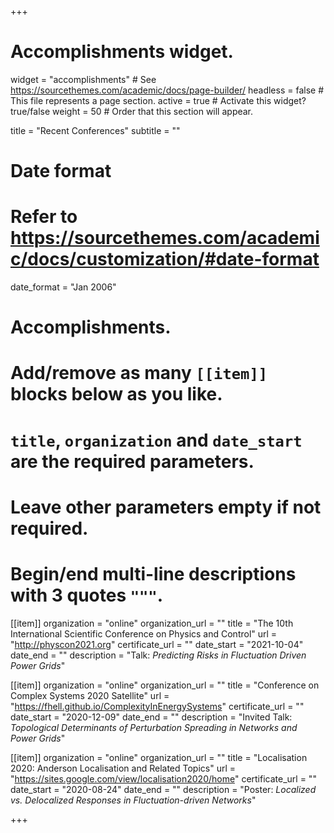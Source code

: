 +++
# Accomplishments widget.
widget = "accomplishments"  # See https://sourcethemes.com/academic/docs/page-builder/
headless = false  # This file represents a page section.
active = true  # Activate this widget? true/false
weight = 50  # Order that this section will appear.

title = "Recent Conferences"
subtitle = ""

# Date format
#   Refer to https://sourcethemes.com/academic/docs/customization/#date-format
date_format = "Jan 2006"

# Accomplishments.
#   Add/remove as many `[[item]]` blocks below as you like.
#   `title`, `organization` and `date_start` are the required parameters.
#   Leave other parameters empty if not required.
#   Begin/end multi-line descriptions with 3 quotes `"""`.

[[item]]
  organization = "online"
  organization_url = ""
  title = "The 10th International Scientific Conference on Physics and Control"
  url = "http://physcon2021.org"
  certificate_url = ""
  date_start = "2021-10-04"
  date_end = ""
  description = "Talk: *Predicting Risks in Fluctuation Driven Power Grids*"

[[item]]
  organization = "online"
  organization_url = ""
  title = "Conference on Complex Systems 2020 Satellite"
  url = "https://fhell.github.io/ComplexityInEnergySystems"
  certificate_url = ""
  date_start = "2020-12-09"
  date_end = ""
  description = "Invited Talk: *Topological Determinants of Perturbation Spreading in Networks and Power Grids*"

[[item]]
  organization = "online"
  organization_url = ""
  title = "Localisation 2020: Anderson Localisation and Related Topics"
  url = "https://sites.google.com/view/localisation2020/home"
  certificate_url = ""
  date_start = "2020-08-24"
  date_end = ""
  description = "Poster: *Localized vs. Delocalized Responses in Fluctuation-driven Networks*"

+++

<!---[[item]]
  organization = "Dresden, Germany"
  organization_url = "https://www.edx.org"
  title = "Focus-workshop: Collective Nonlinear Dynamics of Complex Power Grid Networks"
  url = "http://condynet.de/veranstaltungen.html"
  certificate_url = ""
  date_start = "2019-07-22"
  date_end = ""
  description = "Invited talk: *Predictability of Frequency Excursions in Fluctuation-driven Power Grids*"-->

<!---[[item]]
  organization = "Hamburg, Germany"
  organization_url = ""
  title = "Colloquium: Irregular Engineering Oscillations and Signal Processing"
  url = "https://cgi.tu-harburg.de/~dynwww/cgi-bin/news/article/41-colloquium-irregular-engineering-oscillations-and-signal-processing/"
  certificate_url = ""
  date_start = "2018-09-10"
  date_end = ""
  description = "Talk: *Localization and Distributed Dynamic Resonances in Oscillatory Networks and Power Grids*"-->
